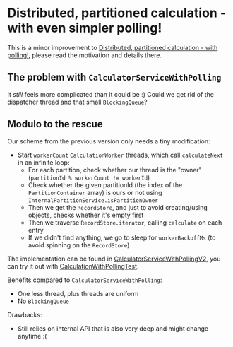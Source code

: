 # Distributed, partitioned calculation - with even simpler polling!

This is a minor improvement to [Distributed, partitioned calculation - with polling!](CalculatorServiceWithPolling.md), please read the motivation and
details there.

## The problem with `CalculatorServiceWithPolling`

It _still_ feels more complicated than it could be :) Could we get rid of the dispatcher thread and that small `BlockingQueue`?

## Modulo to the rescue

Our scheme from the previous version only needs a tiny modification:

* Start `workerCount` `CalculationWorker` threads, which call `calculateNext` in an infinite loop:
    * For each partition, check whether our thread is the "owner" (`partitionId % workerCount != workerId`)
    * Check whether the given partitionId (the index of the `PartitionContainer` array) is ours or not
      using `InternalPartitionService.isPartitionOwner`
    * Then we get the `RecordStore`, and just to avoid creating/using objects, checks whether it's empty first
    * Then we traverse `RecordStore.iterator`, calling `calculate` on each entry
    * If we didn't find anything, we go to sleep for `workerBackoffMs` (to avoid spinning on the `RecordStore`)

The implementation can be found in [CalculatorServiceWithPollingV2](CalculatorServiceWithPollingV2.java), you can try it out
with [CalculationWithPollingTest](../../../../../test/java/org/ogreg/hazelcast/CalculationWithPollingTest.java).

Benefits compared to `CalculatorServiceWithPolling`:

* One less thread, plus threads are uniform
* No `BlockingQueue`

Drawbacks:

* Still relies on internal API that is also very deep and might change anytime :(
